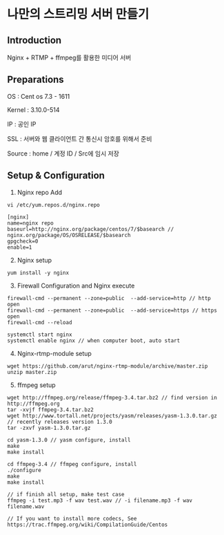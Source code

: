 # 나만의 스트리밍 서버 만들기



## Introduction



Nginx + RTMP + ffmpeg를 활용한 미디어 서버



## Preparations



OS : Cent os 7.3 - 1611 

Kernel : 3.10.0-514

IP : 공인 IP

SSL : 서버와 웹 클라이언트 간 통신시 암호를 위해서 준비

Source : home / 계정 ID / Src에 임시 저장



## Setup & Configuration



1.  Nginx repo Add

```
vi /etc/yum.repos.d/nginx.repo
```

```
[nginx]
name=nginx repo
baseurl=http://nginx.org/package/centos/7/$basearch // nginx.org/package/OS/OSRELEASE/$basearch
gpgcheck=0
enable=1
```

2.  Nginx setup

```
yum install -y nginx
```

3.  Firewall Configuration and Nginx execute

```
firewall-cmd --permanent --zone=public  --add-service=http // http open
firewall-cmd --permanent --zone=public  --add-service=https // https open
firewall-cmd --reload

systemctl start nginx
systemctl enable nginx // when computer boot, auto start
```

4. Nginx-rtmp-module setup

```
wget https://github.com/arut/nginx-rtmp-module/archive/master.zip
unzip master.zip
```

5. ffmpeg setup

```
wget http://ffmpeg.org/release/ffmpeg-3.4.tar.bz2 // find version in http://ffmpeg.org
tar -xvjf ffmpeg-3.4.tar.bz2
wget http://www.tortall.net/projects/yasm/releases/yasm-1.3.0.tar.gz // recently releases version 1.3.0
tar -zxvf yasm-1.3.0.tar.gz

cd yasm-1.3.0 // yasm configure, install
make
make install

cd ffmpeg-3.4 // ffmpeg configure, install
./configure 
make
make install

// if finish all setup, make test case
ffmpeg -i test.mp3 -f wav test.wav // -i filename.mp3 -f wav filename.wav

// If you want to install more codecs, See https://trac.ffmpeg.org/wiki/CompilationGuide/Centos
```

